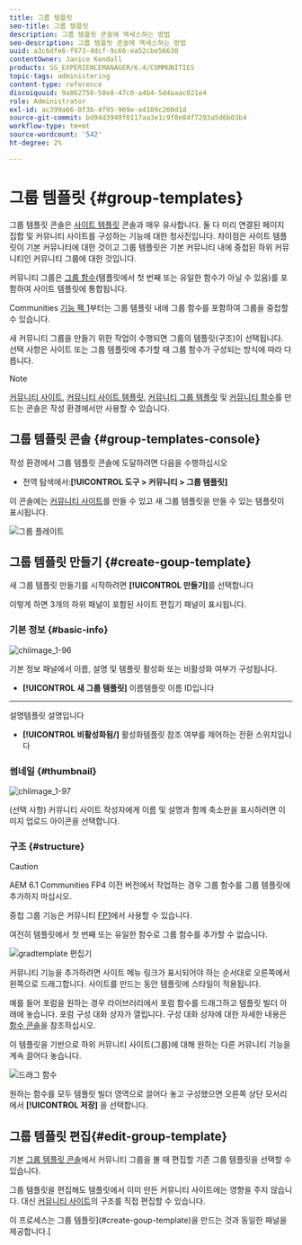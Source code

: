 ```yaml
---
title: 그룹 템플릿
seo-title: 그룹 템플릿
description: 그룹 템플릿 콘솔에 액세스하는 방법
seo-description: 그룹 템플릿 콘솔에 액세스하는 방법
uuid: a3c6dfe6-f973-4dcf-9c66-ea52cbe56630
contentOwner: Janice Kendall
products: SG_EXPERIENCEMANAGER/6.4/COMMUNITIES
topic-tags: administering
content-type: reference
discoiquuid: 9a862756-58e8-47c0-a4b4-5d4aaac021e4
role: Administrator
exl-id: ac399a66-0f3b-4f95-969e-a4109c260d1d
source-git-commit: bd94d3949f0117aa3e1c9f0e84f7293a5d6b03b4
workflow-type: tm+mt
source-wordcount: '542'
ht-degree: 2%

---
```


# 그룹 템플릿 {#group-templates}

그룹 템플릿 콘솔은 [사이트 템플릿](sites.md) 콘솔과 매우 유사합니다. 둘 다 미리 연결된 페이지 집합 및 커뮤니티 사이트를 구성하는 기능에 대한 청사진입니다. 차이점은 사이트 템플릿이 기본 커뮤니티에 대한 것이고 그룹 템플릿은 기본 커뮤니티 내에 중첩된 하위 커뮤니티인 커뮤니티 그룹에 대한 것입니다.

커뮤니티 그룹은 [그룹 함수](functions.md#groups-function)(템플릿에서 첫 번째 또는 유일한 함수가 아닐 수 있음)를 포함하여 사이트 템플릿에 통합됩니다.

Communities [기능 팩 1](deploy-communities.md#latestfeaturepack)부터는 그룹 템플릿 내에 그룹 함수를 포함하여 그룹을 중첩할 수 있습니다.

새 커뮤니티 그룹을 만들기 위한 작업이 수행되면 그룹의 템플릿(구조)이 선택됩니다. 선택 사항은 사이트 또는 그룹 템플릿에 추가할 때 그룹 함수가 구성되는 방식에 따라 다릅니다.

>[!NOTE]
>
>[커뮤니티 사이트](sites-console.md), [커뮤니티 사이트 템플릿](sites.md), [커뮤니티 그룹 템플릿](tools-groups.md) 및 [커뮤니티 함수](functions.md)를 만드는 콘솔은 작성 환경에서만 사용할 수 있습니다.

## 그룹 템플릿 콘솔 {#group-templates-console}

작성 환경에서 그룹 템플릿 콘솔에 도달하려면 다음을 수행하십시오

* 전역 탐색에서:**[!UICONTROL 도구 > 커뮤니티 > 그룹 템플릿]**

이 콘솔에는 [커뮤니티 사이트](sites-console.md)를 만들 수 있고 새 그룹 템플릿을 만들 수 있는 템플릿이 표시됩니다.

![그룹 플레이트](assets/groupstemplate.png)

## 그룹 템플릿 만들기 {#create-goup-template}

새 그룹 템플릿 만들기를 시작하려면 **[!UICONTROL 만들기]**&#x200B;를 선택합니다

이렇게 하면 3개의 하위 패널이 포함된 사이트 편집기 패널이 표시됩니다.

### 기본 정보 {#basic-info}

![chlimage_1-96](assets/chlimage_1-96.png)

기본 정보 패널에서 이름, 설명 및 템플릿 활성화 또는 비활성화 여부가 구성됩니다.

* **[!UICONTROL 새 그룹 템플릿]**
이름템플릿 이름 ID입니다

* ****
설명템플릿 설명입니다

* **[!UICONTROL 비활성화됨/]**
활성화템플릿 참조 여부를 제어하는 전환 스위치입니다

### 썸네일 {#thumbnail}

![chlimage_1-97](assets/chlimage_1-97.png)

(선택 사항) 커뮤니티 사이트 작성자에게 이름 및 설명과 함께 축소판을 표시하려면 이미지 업로드 아이콘을 선택합니다.

### 구조 {#structure}

>[!CAUTION]
>
>AEM 6.1 Communities FP4 이전 버전에서 작업하는 경우 그룹 함수를 그룹 템플릿에 추가하지 마십시오.
>
>중첩 그룹 기능은 커뮤니티 [FP1](communities.md#latestfeaturepack)에서 사용할 수 있습니다.
>
>여전히 템플릿에서 첫 번째 또는 유일한 함수로 그룹 함수를 추가할 수 없습니다.

![gradtemplate 편집기](assets/grptemplateeditor.png)

커뮤니티 기능을 추가하려면 사이트 메뉴 링크가 표시되어야 하는 순서대로 오른쪽에서 왼쪽으로 드래그합니다. 사이트를 만드는 동안 템플릿에 스타일이 적용됩니다.

예를 들어 포럼을 원하는 경우 라이브러리에서 포럼 함수를 드래그하고 템플릿 빌더 아래에 놓습니다. 포럼 구성 대화 상자가 열립니다. 구성 대화 상자에 대한 자세한 내용은 [함수 콘솔](functions.md)을 참조하십시오.

이 템플릿을 기반으로 하위 커뮤니티 사이트(그룹)에 대해 원하는 다른 커뮤니티 기능을 계속 끌어다 놓습니다.

![드래그 함수](assets/dragfunctions.png)

원하는 함수를 모두 템플릿 빌더 영역으로 끌어다 놓고 구성했으면 오른쪽 상단 모서리에서 **[!UICONTROL 저장]** 을 선택합니다.

## 그룹 템플릿 편집{#edit-group-template}

기본 [그룹 템플릿 콘솔](#group-templates-console)에서 커뮤니티 그룹을 볼 때 편집할 기존 그룹 템플릿을 선택할 수 있습니다.

그룹 템플릿을 편집해도 템플릿에서 이미 만든 커뮤니티 사이트에는 영향을 주지 않습니다. 대신 [커뮤니티 사이트](sites-console.md#modify-structure)의 구조를 직접 편집할 수 있습니다.

이 프로세스는 그룹 템플릿](#create-goup-template)을 만드는 것과 동일한 패널을 제공합니다.[
